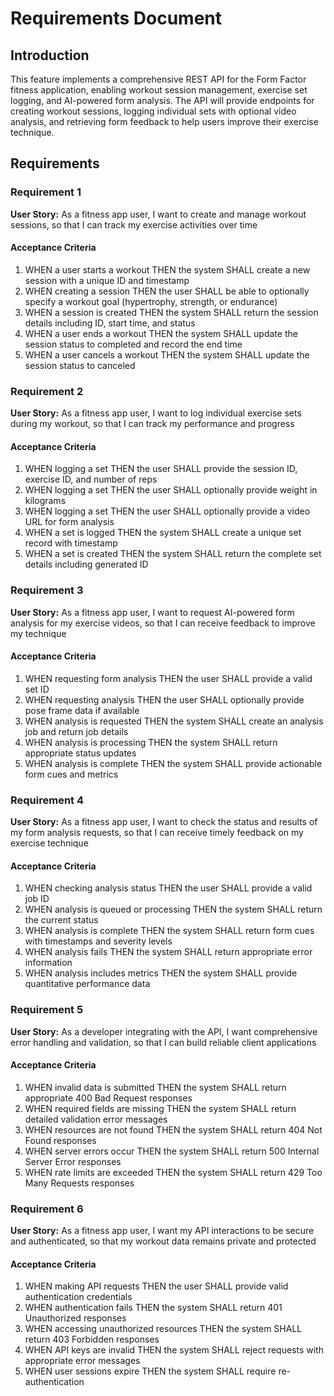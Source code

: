 # Requirements Document

## Introduction

This feature implements a comprehensive REST API for the Form Factor fitness application, enabling workout session management, exercise set logging, and AI-powered form analysis. The API will provide endpoints for creating workout sessions, logging individual sets with optional video analysis, and retrieving form feedback to help users improve their exercise technique.

## Requirements

### Requirement 1

**User Story:** As a fitness app user, I want to create and manage workout sessions, so that I can track my exercise activities over time

#### Acceptance Criteria

1. WHEN a user starts a workout THEN the system SHALL create a new session with a unique ID and timestamp
2. WHEN creating a session THEN the user SHALL be able to optionally specify a workout goal (hypertrophy, strength, or endurance)
3. WHEN a session is created THEN the system SHALL return the session details including ID, start time, and status
4. WHEN a user ends a workout THEN the system SHALL update the session status to completed and record the end time
5. WHEN a user cancels a workout THEN the system SHALL update the session status to canceled

### Requirement 2

**User Story:** As a fitness app user, I want to log individual exercise sets during my workout, so that I can track my performance and progress

#### Acceptance Criteria

1. WHEN logging a set THEN the user SHALL provide the session ID, exercise ID, and number of reps
2. WHEN logging a set THEN the user SHALL optionally provide weight in kilograms
3. WHEN logging a set THEN the user SHALL optionally provide a video URL for form analysis
4. WHEN a set is logged THEN the system SHALL create a unique set record with timestamp
5. WHEN a set is created THEN the system SHALL return the complete set details including generated ID

### Requirement 3

**User Story:** As a fitness app user, I want to request AI-powered form analysis for my exercise videos, so that I can receive feedback to improve my technique

#### Acceptance Criteria

1. WHEN requesting form analysis THEN the user SHALL provide a valid set ID
2. WHEN requesting analysis THEN the user SHALL optionally provide pose frame data if available
3. WHEN analysis is requested THEN the system SHALL create an analysis job and return job details
4. WHEN analysis is processing THEN the system SHALL return appropriate status updates
5. WHEN analysis is complete THEN the system SHALL provide actionable form cues and metrics

### Requirement 4

**User Story:** As a fitness app user, I want to check the status and results of my form analysis requests, so that I can receive timely feedback on my exercise technique

#### Acceptance Criteria

1. WHEN checking analysis status THEN the user SHALL provide a valid job ID
2. WHEN analysis is queued or processing THEN the system SHALL return the current status
3. WHEN analysis is complete THEN the system SHALL return form cues with timestamps and severity levels
4. WHEN analysis fails THEN the system SHALL return appropriate error information
5. WHEN analysis includes metrics THEN the system SHALL provide quantitative performance data

### Requirement 5

**User Story:** As a developer integrating with the API, I want comprehensive error handling and validation, so that I can build reliable client applications

#### Acceptance Criteria

1. WHEN invalid data is submitted THEN the system SHALL return appropriate 400 Bad Request responses
2. WHEN required fields are missing THEN the system SHALL return detailed validation error messages
3. WHEN resources are not found THEN the system SHALL return 404 Not Found responses
4. WHEN server errors occur THEN the system SHALL return 500 Internal Server Error responses
5. WHEN rate limits are exceeded THEN the system SHALL return 429 Too Many Requests responses

### Requirement 6

**User Story:** As a fitness app user, I want my API interactions to be secure and authenticated, so that my workout data remains private and protected

#### Acceptance Criteria

1. WHEN making API requests THEN the user SHALL provide valid authentication credentials
2. WHEN authentication fails THEN the system SHALL return 401 Unauthorized responses
3. WHEN accessing unauthorized resources THEN the system SHALL return 403 Forbidden responses
4. WHEN API keys are invalid THEN the system SHALL reject requests with appropriate error messages
5. WHEN user sessions expire THEN the system SHALL require re-authentication